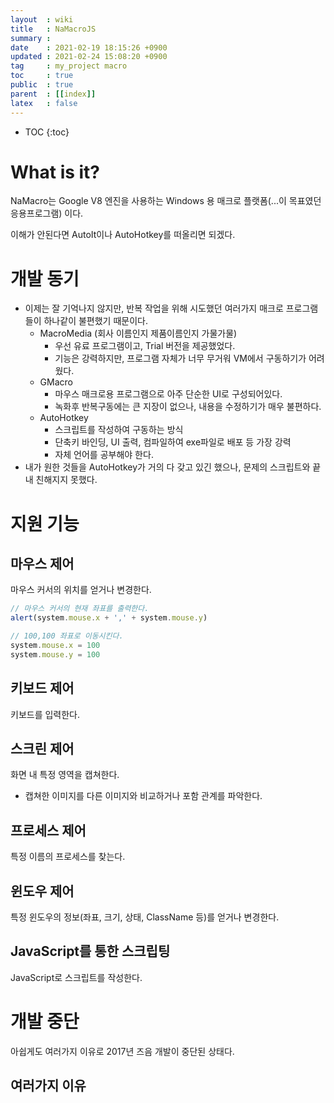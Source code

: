 ```yaml
---
layout  : wiki
title   : NaMacroJS 
summary : 
date    : 2021-02-19 18:15:26 +0900
updated : 2021-02-24 15:08:20 +0900
tag     : my_project macro 
toc     : true
public  : true
parent  : [[index]]
latex   : false
---
```

* TOC
{:toc}

# What is it?

NaMacro는 Google V8 엔진을 사용하는 Windows 용 매크로 플랫폼(...이 목표였던 응용프로그램) 이다.

이해가 안된다면 AutoIt이나 AutoHotkey를 떠올리면 되겠다.

# 개발 동기

- 이제는 잘 기억나지 않지만, 반복 작업을 위해 시도했던 여러가지 매크로 프로그램들이 하나같이 불편했기 때문이다.
	- MacroMedia (회사 이름인지 제품이름인지 가물가물)
		- 우선 유료 프로그램이고, Trial 버전을 제공했었다.
		- 기능은 강력하지만, 프로그램 자체가 너무 무거워 VM에서 구동하기가 어려웠다.
	- GMacro
		- 마우스 매크로용 프로그램으로 아주 단순한 UI로 구성되어있다.
		- 녹화후 반복구동에는 큰 지장이 없으나, 내용을 수정하기가 매우 불편하다.
	- AutoHotkey
		- 스크립트를 작성하여 구동하는 방식
		- 단축키 바인딩, UI 출력, 컴파일하여 exe파일로 배포 등 가장 강력
		- 자체 언어를 공부해야 한다.
- 내가 원한 것들을 AutoHotkey가 거의 다 갖고 있긴 했으나, 문제의 스크립트와 끝내 친해지지 못했다.

# 지원 기능

## 마우스 제어

마우스 커서의 위치를 얻거나 변경한다.
```javascript
// 마우스 커서의 현재 좌표를 출력한다.
alert(system.mouse.x + ',' + system.mouse.y)

// 100,100 좌표로 이동시킨다.
system.mouse.x = 100
system.mouse.y = 100
```

## 키보드 제어

키보드를 입력한다.

## 스크린 제어

화면 내 특정 영역을 캡쳐한다.
- 캡쳐한 이미지를 다른 이미지와 비교하거나 포함 관계를 파악한다.

## 프로세스 제어

특정 이름의 프로세스를 찾는다.

## 윈도우 제어

특정 윈도우의 정보(좌표, 크기, 상태, ClassName 등)를 얻거나 변경한다.

## JavaScript를 통한 스크립팅

JavaScript로 스크립트를 작성한다.

# 개발 중단

아쉽게도 여러가지 이유로 2017년 즈음 개발이 중단된 상태다.

## 여러가지 이유

